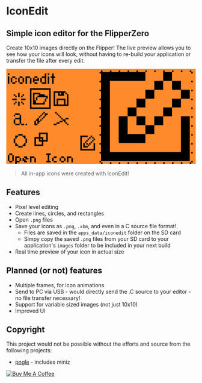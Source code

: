 # IconEdit

## Simple icon editor for the FlipperZero

Create 10x10 images directly on the Flipper! The live preview allows you to see how your icons will look, without having to re-build your application or transfer the file after every edit.

![screenshot_1](screenshots/iconedit_screenshot_1.png)

> All in-app icons were created with IconEdit!

## Features

* Pixel level editing
* Create lines, circles, and rectangles
* Open `.png` files
* Save your icons as `.png`, `.xbm`, and even in a C source file format!
  * Files are saved in the `apps_data/iconedit` folder on the SD card
  * Simpy copy the saved `.png` files from your SD card to your application's `images` folder to be included in your next build
* Real time preview of your icon in actual size

## Planned (or not) features

* Multiple frames, for icon animations
* Send to PC via USB - would directly send the .C source to your editor - no file transfer necessary!
* Support for variable sized images (not just 10x10)
* Improved UI

## Copyright

This project would not be possible without the efforts and source from the following projects:

* [pngle](https://github.com/kikuchan/pngle) - includes miniz

<a href="https://www.buymeacoffee.com/rdefeo" target="_blank"><img src="https://cdn.buymeacoffee.com/buttons/v2/default-yellow.png" alt="Buy Me A Coffee" style="height: 60px !important;width: 217px !important;" ></a>
